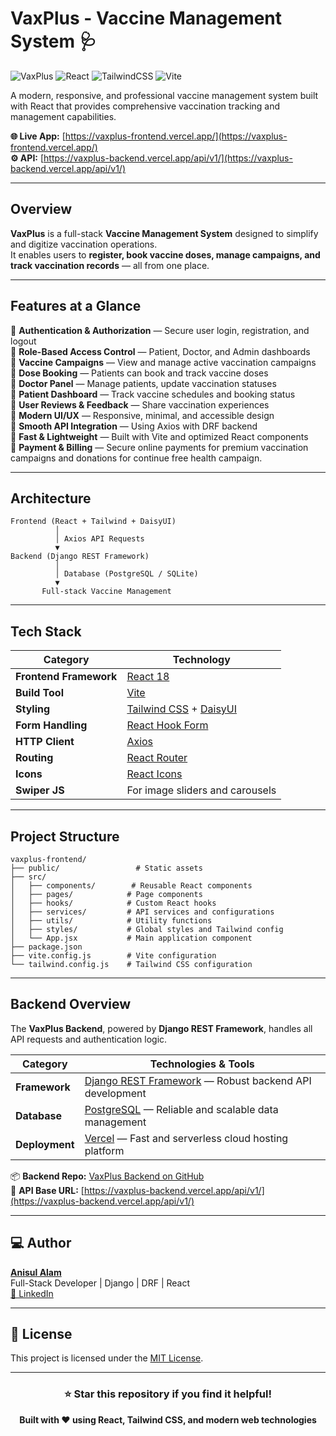 # VaxPlus - Vaccine Management System 🩺

![VaxPlus](https://img.shields.io/badge/VaxPlus-Vaccine%20Management%20System-blue)
![React](https://img.shields.io/badge/React-18.3.1-61DAFB?logo=react)
![TailwindCSS](https://img.shields.io/badge/TailwindCSS-4.1.12-38B2AC?logo=tailwind-css)
![Vite](https://img.shields.io/badge/Vite-6.0.3-646CFF?logo=vite)

A modern, responsive, and professional vaccine management system built with React that provides comprehensive vaccination tracking and management capabilities.

**🌐 Live App:** [https://vaxplus-frontend.vercel.app/](https://vaxplus-frontend.vercel.app/)  
**⚙️ API:** [https://vaxplus-backend.vercel.app/api/v1/](https://vaxplus-backend.vercel.app/api/v1/)

---

## Overview

**VaxPlus** is a full-stack **Vaccine Management System** designed to simplify and digitize vaccination operations.  
It enables users to **register, book vaccine doses, manage campaigns, and track vaccination records** — all from one place.

---

## Features at a Glance

🔹 **Authentication & Authorization** — Secure user login, registration, and logout  
🔹 **Role-Based Access Control** — Patient, Doctor, and Admin dashboards  
🔹 **Vaccine Campaigns** — View and manage active vaccination campaigns  
🔹 **Dose Booking** — Patients can book and track vaccine doses  
🔹 **Doctor Panel** — Manage patients, update vaccination statuses  
🔹 **Patient Dashboard** — Track vaccine schedules and booking status  
🔹 **User Reviews & Feedback** — Share vaccination experiences  
🔹 **Modern UI/UX** — Responsive, minimal, and accessible design  
🔹 **Smooth API Integration** — Using Axios with DRF backend  
🔹 **Fast & Lightweight** — Built with Vite and optimized React components  
🔹 **Payment & Billing** — Secure online payments for premium vaccination campaigns and donations for continue free health campaign.

---

## Architecture

```text
Frontend (React + Tailwind + DaisyUI)
          │
          │ Axios API Requests
          ▼
Backend (Django REST Framework)
          │
          │ Database (PostgreSQL / SQLite)
          ▼
       Full-stack Vaccine Management
```
---

## Tech Stack

| Category | Technology |
|-----------|-------------|
| **Frontend Framework** | [React 18](https://react.dev/) |
| **Build Tool** | [Vite](https://vitejs.dev/) |
| **Styling** | [Tailwind CSS](https://tailwindcss.com/) + [DaisyUI](https://daisyui.com/) |
| **Form Handling** | [React Hook Form](https://react-hook-form.com/) |
| **HTTP Client** | [Axios](https://axios-http.com/) |
| **Routing** | [React Router](https://reactrouter.com/) |
| **Icons** | [React Icons](https://react-icons.github.io/react-icons/) |
| **Swiper JS** | For image sliders and carousels |

---

## Project Structure

```
vaxplus-frontend/
├── public/                 # Static assets
├── src/
│   ├── components/        # Reusable React components
│   ├── pages/            # Page components
│   ├── hooks/            # Custom React hooks
│   ├── services/         # API services and configurations
│   ├── utils/            # Utility functions
│   ├── styles/           # Global styles and Tailwind config
│   └── App.jsx           # Main application component
├── package.json
├── vite.config.js        # Vite configuration
└── tailwind.config.js    # Tailwind CSS configuration
```
---

## Backend Overview
The **VaxPlus Backend**, powered by **Django REST Framework**, handles all API requests and authentication logic.  

| Category       | Technologies & Tools                                                                             |
| -------------- | ------------------------------------------------------------------------------------------------ |
| **Framework**  | [Django REST Framework](https://www.django-rest-framework.org/) — Robust backend API development |
| **Database**   | [PostgreSQL](https://www.postgresql.org/) — Reliable and scalable data management                |
| **Deployment** | [Vercel](https://vercel.com/) — Fast and serverless cloud hosting platform                       |

📦 **Backend Repo:** [VaxPlus Backend on GitHub](https://github.com/anis191/vaxplus-backend)<br>
🔗 **API Base URL:** [https://vaxplus-backend.vercel.app/api/v1/](https://vaxplus-backend.vercel.app/api/v1/)

---

## 💻 Author

[**Anisul Alam**](https://github.com/anis191)  
Full-Stack Developer | Django | DRF | React  
[🔗 LinkedIn](https://www.linkedin.com/in/anisul-alam-a330042a9/)

---

## 📜 License

This project is licensed under the [MIT License](./LICENSE).

---

<div align="center">

### ⭐ Star this repository if you find it helpful!

**Built with ❤️ using React, Tailwind CSS, and modern web technologies**

</div>

